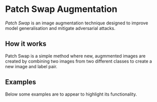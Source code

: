 # Patch Swap Augmentation
*Patch Swap* is an image augmentation technique designed to improve model generalisation and mitigate adversarial attacks.

## How it works

Patch Swap is a simple method where new, augmmented images are created by combining two images from two different classes to create a new image and label pair.

## Examples

Below some examples are to appear to highlight its functionality.

